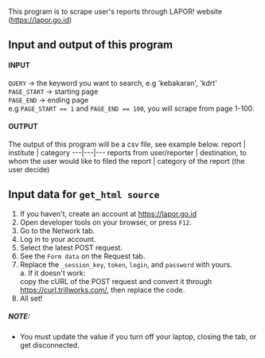 This program is to scrape user's reports through LAPOR! website (https://lapor.go.id)

##  Input and output of this program
#### INPUT
`QUERY` -> the keyword you want to search, e.g 'kebakaran', 'kdrt'
<br> `PAGE_START` -> starting page
<br> `PAGE_END` -> ending page
<br> e.g `PAGE_START == 1` and `PAGE_END == 100`, you will scrape from page 1-100.
#### OUTPUT
The output of this program will be a csv file, see example below.
report | institute | category
---|---|---
reports from user/reporter | destination, to whom the user would like to filed the report | category of the report (the user decide)


## Input data for `get_html source`
1. If you haven't, create an account at https://lapor.go.id
2. Open developer tools on your browser, or press `F12`.
3. Go to the Network tab.
4. Log in to your account.
5. Select the latest POST request.
6. See the `Form data` on the Request tab.
7. Replace the `_session_key`, `token`, `login`, and `password` with yours.
   <br> a. If it doesn't work:
   <br>    copy the cURL of the POST request and convert it through https://curl.trillworks.com/, then replace the code.
8. All set!

##### NOTE:
- You must update the value if you turn off your laptop, closing the tab, or get disconnected.
